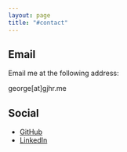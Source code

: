 ```yaml
---
layout: page
title: "#contact"
---
```


## Email

Email me at the following address: 
<div style="display: inline-flex; flex-direction: row-reverse; justify-content: flex-end;">
<span>gjhr.me</span>
<span>[at]</span>
<span>george</span>
<span></span>
</div>

## Social

* [GitHub](https://github.com/george-richardson)
* [LinkedIn](https://www.linkedin.com/in/george-richardson-81551a92/?lipi=urn%3Ali%3Apage%3Ad_flagship3_feed%3BMJa1u2%2FjRO27Fu%2BA%2BqZ0Kg%3D%3D&licu=urn%3Ali%3Acontrol%3Ad_flagship3_feed-nav.settings_view_profile)